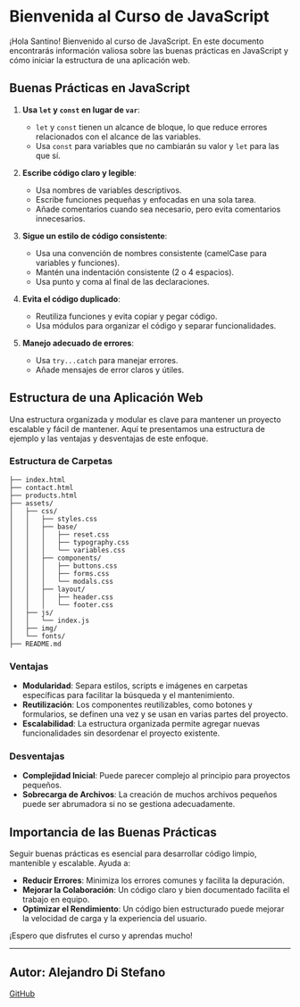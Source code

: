 # Bienvenida al Curso de JavaScript

¡Hola Santino! Bienvenido al curso de JavaScript. En este documento encontrarás información valiosa sobre las buenas prácticas en JavaScript y cómo iniciar la estructura de una aplicación web.

## Buenas Prácticas en JavaScript

1. **Usa `let` y `const` en lugar de `var`**:
   - `let` y `const` tienen un alcance de bloque, lo que reduce errores relacionados con el alcance de las variables.
   - Usa `const` para variables que no cambiarán su valor y `let` para las que sí.

2. **Escribe código claro y legible**:
   - Usa nombres de variables descriptivos.
   - Escribe funciones pequeñas y enfocadas en una sola tarea.
   - Añade comentarios cuando sea necesario, pero evita comentarios innecesarios.

3. **Sigue un estilo de código consistente**:
   - Usa una convención de nombres consistente (camelCase para variables y funciones).
   - Mantén una indentación consistente (2 o 4 espacios).
   - Usa punto y coma al final de las declaraciones.

4. **Evita el código duplicado**:
   - Reutiliza funciones y evita copiar y pegar código.
   - Usa módulos para organizar el código y separar funcionalidades.

5. **Manejo adecuado de errores**:
   - Usa `try...catch` para manejar errores.
   - Añade mensajes de error claros y útiles.

## Estructura de una Aplicación Web

Una estructura organizada y modular es clave para mantener un proyecto escalable y fácil de mantener. Aquí te presentamos una estructura de ejemplo y las ventajas y desventajas de este enfoque.

### Estructura de Carpetas

```plaintext
├── index.html
├── contact.html
├── products.html
├── assets/
│   ├── css/
│   │   ├── styles.css
│   │   ├── base/
│   │   │   ├── reset.css
│   │   │   ├── typography.css
│   │   │   └── variables.css
│   │   ├── components/
│   │   │   ├── buttons.css
│   │   │   ├── forms.css
│   │   │   └── modals.css
│   │   ├── layout/
│   │   │   ├── header.css
│   │   │   └── footer.css
│   ├── js/
│   │   └── index.js
│   ├── img/
│   └── fonts/
├── README.md
```

### Ventajas

- **Modularidad**: Separa estilos, scripts e imágenes en carpetas específicas para facilitar la búsqueda y el mantenimiento.
- **Reutilización**: Los componentes reutilizables, como botones y formularios, se definen una vez y se usan en varias partes del proyecto.
- **Escalabilidad**: La estructura organizada permite agregar nuevas funcionalidades sin desordenar el proyecto existente.

### Desventajas

- **Complejidad Inicial**: Puede parecer complejo al principio para proyectos pequeños.
- **Sobrecarga de Archivos**: La creación de muchos archivos pequeños puede ser abrumadora si no se gestiona adecuadamente.

## Importancia de las Buenas Prácticas

Seguir buenas prácticas es esencial para desarrollar código limpio, mantenible y escalable. Ayuda a:
- **Reducir Errores**: Minimiza los errores comunes y facilita la depuración.
- **Mejorar la Colaboración**: Un código claro y bien documentado facilita el trabajo en equipo.
- **Optimizar el Rendimiento**: Un código bien estructurado puede mejorar la velocidad de carga y la experiencia del usuario.

¡Espero que disfrutes el curso y aprendas mucho!

---

## Autor: Alejandro Di Stefano

[GitHub](https://github.com/Drako01) 


